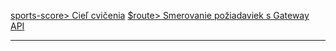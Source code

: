 
[sports-score> Cieľ cvičenia](./000-README.md)
[$route> Smerovanie požiadaviek s Gateway API](./010-gateway.md)
<!-- [$openid> Authentifikácia používateľov s OpenID Connect](./002-oidc-auth.md)
[badge> Autorizácia používateľov s Open Policy Agent](./003-opa-autz.md) -->

<hr />
